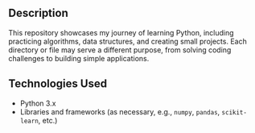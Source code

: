 ## Description

This repository showcases my journey of learning Python, including practicing algorithms, data structures, and creating small projects. Each directory or file may serve a different purpose, from solving coding challenges to building simple applications.

## Technologies Used

- Python 3.x
- Libraries and frameworks (as necessary, e.g., `numpy`, `pandas`, `scikit-learn`, etc.)
